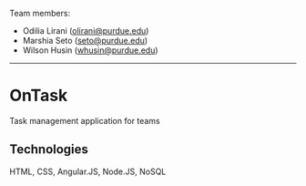 Team members:
* Odilia Lirani (olirani@purdue.edu)
* Marshia Seto (seto@purdue.edu)
* Wilson Husin (whusin@purdue.edu)

---
# OnTask
Task management application for teams


## Technologies
HTML, CSS, Angular.JS, Node.JS, NoSQL
